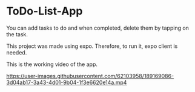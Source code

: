 # ToDo-List-App
You can add tasks to do and when completed, delete them by tapping on the task.

This project was made using expo. Therefore, to run it, expo client is needed.

This is the working video of the app.

https://user-images.githubusercontent.com/62103958/189169086-3d04ab17-3a43-4d01-9b04-1f3e6620e14a.mp4

